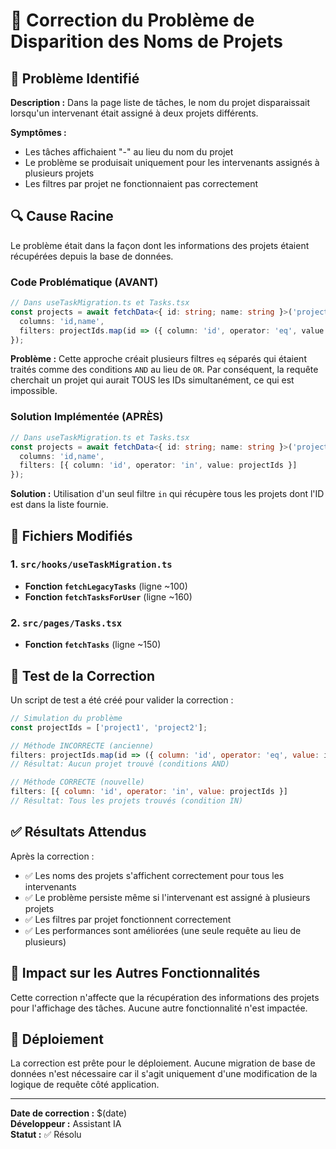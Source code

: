 # 🔧 Correction du Problème de Disparition des Noms de Projets

## 🐛 Problème Identifié

**Description :** Dans la page liste de tâches, le nom du projet disparaissait lorsqu'un intervenant était assigné à deux projets différents.

**Symptômes :**
- Les tâches affichaient "-" au lieu du nom du projet
- Le problème se produisait uniquement pour les intervenants assignés à plusieurs projets
- Les filtres par projet ne fonctionnaient pas correctement

## 🔍 Cause Racine

Le problème était dans la façon dont les informations des projets étaient récupérées depuis la base de données.

### Code Problématique (AVANT)
```typescript
// Dans useTaskMigration.ts et Tasks.tsx
const projects = await fetchData<{ id: string; name: string }>('projects', {
  columns: 'id,name',
  filters: projectIds.map(id => ({ column: 'id', operator: 'eq', value: id }))
});
```

**Problème :** Cette approche créait plusieurs filtres `eq` séparés qui étaient traités comme des conditions `AND` au lieu de `OR`. Par conséquent, la requête cherchait un projet qui aurait TOUS les IDs simultanément, ce qui est impossible.

### Solution Implémentée (APRÈS)
```typescript
// Dans useTaskMigration.ts et Tasks.tsx
const projects = await fetchData<{ id: string; name: string }>('projects', {
  columns: 'id,name',
  filters: [{ column: 'id', operator: 'in', value: projectIds }]
});
```

**Solution :** Utilisation d'un seul filtre `in` qui récupère tous les projets dont l'ID est dans la liste fournie.

## 📁 Fichiers Modifiés

### 1. `src/hooks/useTaskMigration.ts`
- **Fonction `fetchLegacyTasks`** (ligne ~100)
- **Fonction `fetchTasksForUser`** (ligne ~160)

### 2. `src/pages/Tasks.tsx`
- **Fonction `fetchTasks`** (ligne ~150)

## 🧪 Test de la Correction

Un script de test a été créé pour valider la correction :

```javascript
// Simulation du problème
const projectIds = ['project1', 'project2'];

// Méthode INCORRECTE (ancienne)
filters: projectIds.map(id => ({ column: 'id', operator: 'eq', value: id }))
// Résultat: Aucun projet trouvé (conditions AND)

// Méthode CORRECTE (nouvelle)
filters: [{ column: 'id', operator: 'in', value: projectIds }]
// Résultat: Tous les projets trouvés (condition IN)
```

## ✅ Résultats Attendus

Après la correction :
- ✅ Les noms des projets s'affichent correctement pour tous les intervenants
- ✅ Le problème persiste même si l'intervenant est assigné à plusieurs projets
- ✅ Les filtres par projet fonctionnent correctement
- ✅ Les performances sont améliorées (une seule requête au lieu de plusieurs)

## 🔄 Impact sur les Autres Fonctionnalités

Cette correction n'affecte que la récupération des informations des projets pour l'affichage des tâches. Aucune autre fonctionnalité n'est impactée.

## 🚀 Déploiement

La correction est prête pour le déploiement. Aucune migration de base de données n'est nécessaire car il s'agit uniquement d'une modification de la logique de requête côté application.

---

**Date de correction :** $(date)  
**Développeur :** Assistant IA  
**Statut :** ✅ Résolu 